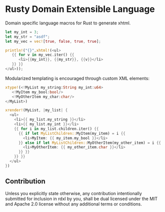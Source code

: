 # Rusty Domain Extensible Language

Domain specific language macros for Rust to generate xhtml.

```rust
let my_int = 3;
let my_str = "asdf";
let my_vec = vec![true, false, true, true];

println!("{}",xhtml!(<ul>
   {{ for v in my_vec.iter() {{
      <li>{{my_int}}, {{my_str}}, {{v}}</li>
   }} }}
</ul>));
```

Modularized templating is encouraged through custom XML elements:

```rust
xtype!(<!MyList my_string:String my_int:u64>
   <!MyItem my_bool:bool/>
   <!MyOtherItem my_char:char/>
</MyList>)

xrender!(MyList, |my_list| {
  <ul>
    <li>{{ my_list.my_string }}</li>
    <li>{{ my_list.my_int }}</li>
    {{ for i in my_list.children.iter() {{
      {{ if let MyListChildren::MyItem(my_item) = i {{
        <li>MyItem: {{ my_item.my_bool }}</li>
      }} else if let MyListChildren::MyOtherItem(my_other_item) = i {{
        <li>MyOtherItem: {{ my_other_item.char }}</li>
      }} }}
    }} }}
  </ul>
})
```

## Contribution
Unless you explicitly state otherwise, any contribution intentionally submitted for inclusion in rdxl by you,
shall be dual licensed under the MIT and Apache 2.0 license without any additional terms or conditions.
